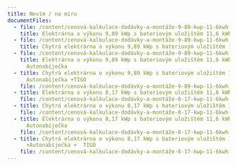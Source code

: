 ```yaml
---
title: Nevím / na míru
documentFiles:
  - file: /content/cenová-kalkulace-dodávky-a-montáže-9-89-kwp-11-6kwh-říjen..pdf
    title: Elektrárna o výkonu 9,89 kWp s bateriovým uložištěm 11,6 kWh
  - file: /content/cenová-kalkulace-dodávky-a-montáže-9-89-kwp-11-6kwh-tigo-říjen..pdf
    title: Chytrá elektrárna o výkonu 9,89 kWp s bateriovým uložištěm 11,6 kWh + TIGO
  - file: /content/cenová-kalkulace-dodávky-a-montáže-9-89-kwp-11-6kwh-wallbox-říjen..pdf
    title: Elektrárna o výkonu 9,89 kWp s bateriovým uložištěm 11,6 kWh +
      Autonabíječka
  - title: Chytrá elektrárna o výkonu 9,89 kWp s bateriovým uložištěm 11,6 kWh +
      Autonabíječka +TIGO
    file: /content/cenová-kalkulace-dodávky-a-montáže-9-89-kwp-11-6kwh-tigo-wallbox-říjen..pdf
  - title: Elektrárna o výkonu 8,17 kWp s bateriovým uložištěm 11,6 kWh
    file: /content/cenová-kalkulace-dodávky-a-montáže-8-17-kwp-11-6kwh-říjen..pdf
  - title: Chytrá elektrárna o výkonu 8,17 kWp s bateriovým uložištěm 11,6 kWh + TIGO
    file: /content/cenová-kalkulace-dodávky-a-montáže-8-17-kwp-11-6kwh-tigo-říjen..pdf
  - title: Elektrárna o výkonu 8,17 kWp s bateriovým uložištěm 11,6 kWh +
      Autonabíječka
    file: /content/cenová-kalkulace-dodávky-a-montáže-8-17-kwp-11-6kwh-wallbox-říjen..pdf
  - title: Chytrá elektrárna o výkonu 8,17 kWp s bateriovým uložištěm 11,6 kWh
      +Autonabíječka +  TIGO
    file: /content/cenová-kalkulace-dodávky-a-montáže-8-17-kwp-11-6kwh-tigo-wallbox-říjen..pdf
---
```


